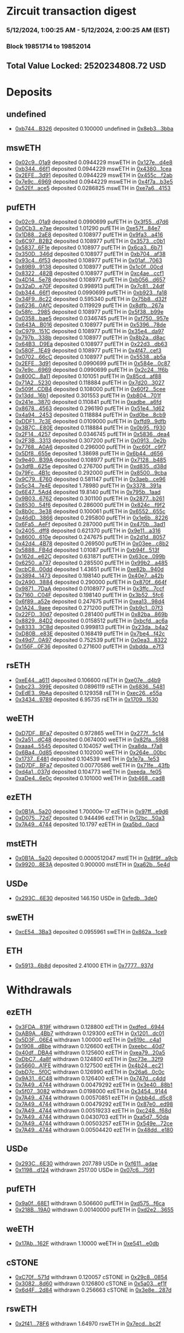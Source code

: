 # Zircuit transaction digest
### 5/12/2024, 1:00:25 AM - 5/12/2024, 2:00:25 AM (EST)
### Block 19851714 to 19852014

## Total Value Locked: 2520234808.72 USD

# Deposits
## undefined
- [0xb744...B326](https://etherscan.io/address/0xb744874877ECB800EEBf37217Bd26F4411d2B326) deposited 0.100000 undefined in [0x8eb3...3bba](https://etherscan.io/tx/0xb744874877ECB800EEBf37217Bd26F4411d2B326)
## mswETH
- [0x02c9...01a9](https://etherscan.io/address/0x02c9E22F7096aB322582BB498E489C348E2801a9) deposited 0.0944229 mswETH in [0x127e...d4e8](https://etherscan.io/tx/0x02c9E22F7096aB322582BB498E489C348E2801a9)
- [0xb344...66f1](https://etherscan.io/address/0xb3446820f5abe12300aE4bD0921adeB1b3B166f1) deposited 0.0944229 mswETH in [0x4380...1cea](https://etherscan.io/tx/0xb3446820f5abe12300aE4bD0921adeB1b3B166f1)
- [0x2EFE...3d91](https://etherscan.io/address/0x2EFE615BD53CE831bF707e0a1dC5cd3a4D4d3d91) deposited 0.0944229 mswETH in [0x455c...f2ab](https://etherscan.io/tx/0x2EFE615BD53CE831bF707e0a1dC5cd3a4D4d3d91)
- [0x7e9c...6969](https://etherscan.io/address/0x7e9cE38c85Ad8e2c43fB16FaDe60e6854a4B6969) deposited 0.0944229 mswETH in [0x4f7a...b3e5](https://etherscan.io/tx/0x7e9cE38c85Ad8e2c43fB16FaDe60e6854a4B6969)
- [0x52Ef...ace5](https://etherscan.io/address/0x52Ef45f32dDEE1f33d6e512Ba8E2D56f4BCEace5) deposited 0.0286825 mswETH in [0xe7a6...4153](https://etherscan.io/tx/0x52Ef45f32dDEE1f33d6e512Ba8E2D56f4BCEace5)
## pufETH
- [0x02c9...01a9](https://etherscan.io/address/0x02c9E22F7096aB322582BB498E489C348E2801a9) deposited 0.0990699 pufETH in [0x3f55...d7d6](https://etherscan.io/tx/0x02c9E22F7096aB322582BB498E489C348E2801a9)
- [0x0Cb3...e7ae](https://etherscan.io/address/0x0Cb313753F31a07B7FA8C544c29238caA997e7ae) deposited 1.01290 pufETH in [0xe57f...84e7](https://etherscan.io/tx/0x0Cb313753F31a07B7FA8C544c29238caA997e7ae)
- [0x1D88...2aE8](https://etherscan.io/address/0x1D888Be6f5ef4beF71001574b4009df99E9D2aE8) deposited 0.108977 pufETH in [0x9fa3...a416](https://etherscan.io/tx/0x1D888Be6f5ef4beF71001574b4009df99E9D2aE8)
- [0x6C97...B2B2](https://etherscan.io/address/0x6C9734cCA57dEC6148CE81dFD927886cd03BB2B2) deposited 0.108977 pufETH in [0x3573...c0b1](https://etherscan.io/tx/0x6C9734cCA57dEC6148CE81dFD927886cd03BB2B2)
- [0x5837...6F1e](https://etherscan.io/address/0x5837beD65EC68626ae37DA0Ed4004aDB15eB6F1e) deposited 0.108977 pufETH in [0x6ca3...6b71](https://etherscan.io/tx/0x5837beD65EC68626ae37DA0Ed4004aDB15eB6F1e)
- [0x350D...346d](https://etherscan.io/address/0x350D7E0e9e7e84A3fD394C31f0a204Af3923346d) deposited 0.108977 pufETH in [0xb704...af38](https://etherscan.io/tx/0x350D7E0e9e7e84A3fD394C31f0a204Af3923346d)
- [0x93c4...6f53](https://etherscan.io/address/0x93c48e5d80d673C64199c044179293dc74926f53) deposited 0.108977 pufETH in [0x01af...7063](https://etherscan.io/tx/0x93c48e5d80d673C64199c044179293dc74926f53)
- [0x89B9...9138](https://etherscan.io/address/0x89B932181Df23200F32c4a6bb5322fCcC2279138) deposited 0.108977 pufETH in [0x1c0f...00cd](https://etherscan.io/tx/0x89B932181Df23200F32c4a6bb5322fCcC2279138)
- [0x8322...482B](https://etherscan.io/address/0x8322a2836cb1fa9eaBd478B5e6a7B608EF0E482B) deposited 0.108977 pufETH in [0xc4ae...ccf1](https://etherscan.io/tx/0x8322a2836cb1fa9eaBd478B5e6a7B608EF0E482B)
- [0x4D14...5e78](https://etherscan.io/address/0x4D14ef7019e56337692588d8Ed9Df663dB3a5e78) deposited 0.108977 pufETH in [0xb056...d657](https://etherscan.io/tx/0x4D14ef7019e56337692588d8Ed9Df663dB3a5e78)
- [0x32aD...e70F](https://etherscan.io/address/0x32aD4Ab9Cf83F453BE171113F09339B87788e70F) deposited 0.998913 pufETH in [0x7c81...24df](https://etherscan.io/tx/0x32aD4Ab9Cf83F453BE171113F09339B87788e70F)
- [0xb344...66f1](https://etherscan.io/address/0xb3446820f5abe12300aE4bD0921adeB1b3B166f1) deposited 0.0990699 pufETH in [0xb923...fa18](https://etherscan.io/tx/0xb3446820f5abe12300aE4bD0921adeB1b3B166f1)
- [0x34F9...8c22](https://etherscan.io/address/0x34F9C0B11e67d72AD65C41Ff90A6989846f28c22) deposited 0.595340 pufETH in [0x75b8...d32f](https://etherscan.io/tx/0x34F9C0B11e67d72AD65C41Ff90A6989846f28c22)
- [0x6236...0AfC](https://etherscan.io/address/0x6236B9A8477d934DD1BFC9899BD8a11B8a670AfC) deposited 0.119929 pufETH in [0x8dfb...267a](https://etherscan.io/tx/0x6236B9A8477d934DD1BFC9899BD8a11B8a670AfC)
- [0x58fc...2985](https://etherscan.io/address/0x58fc25b6fB23B329Fc77fDDb3Ec68C68aE1C2985) deposited 0.108977 pufETH in [0x5f38...b99e](https://etherscan.io/tx/0x58fc25b6fB23B329Fc77fDDb3Ec68C68aE1C2985)
- [0x0358...bae5](https://etherscan.io/address/0x03581b0FB4d4d84aF74d0b5404C9CC124180bae5) deposited 0.0346745 pufETH in [0xf750...957e](https://etherscan.io/tx/0x03581b0FB4d4d84aF74d0b5404C9CC124180bae5)
- [0x643A...B016](https://etherscan.io/address/0x643Af9138a9ad778d0C9C73fb8df153926A0B016) deposited 0.108977 pufETH in [0x5396...78de](https://etherscan.io/tx/0x643Af9138a9ad778d0C9C73fb8df153926A0B016)
- [0xC979...151C](https://etherscan.io/address/0xC979F369215e37b9ce01b950Ead963A032a8151C) deposited 0.108977 pufETH in [0x35e4...da97](https://etherscan.io/tx/0xC979F369215e37b9ce01b950Ead963A032a8151C)
- [0x797b...338b](https://etherscan.io/address/0x797b11E8711f80dbE537B9809cCBf3722825338b) deposited 0.108977 pufETH in [0x8b2a...d8ac](https://etherscan.io/tx/0x797b11E8711f80dbE537B9809cCBf3722825338b)
- [0x64B3...D9Ea](https://etherscan.io/address/0x64B30794E22335Ee0E3c760BE34ED8786bc0D9Ea) deposited 0.108977 pufETH in [0x22d3...db63](https://etherscan.io/tx/0x64B30794E22335Ee0E3c760BE34ED8786bc0D9Ea)
- [0x580F...1E49](https://etherscan.io/address/0x580F63049F0263cbD6a7c1Ce38860B11D0831E49) deposited 0.108977 pufETH in [0x4f47...cef3](https://etherscan.io/tx/0x580F63049F0263cbD6a7c1Ce38860B11D0831E49)
- [0x0702...66cC](https://etherscan.io/address/0x07022E860777eAA4e36B217789E3F102251E66cC) deposited 0.108977 pufETH in [0x5538...ab5a](https://etherscan.io/tx/0x07022E860777eAA4e36B217789E3F102251E66cC)
- [0x2EFE...3d91](https://etherscan.io/address/0x2EFE615BD53CE831bF707e0a1dC5cd3a4D4d3d91) deposited 0.0990699 pufETH in [0x584e...0c87](https://etherscan.io/tx/0x2EFE615BD53CE831bF707e0a1dC5cd3a4D4d3d91)
- [0x7e9c...6969](https://etherscan.io/address/0x7e9cE38c85Ad8e2c43fB16FaDe60e6854a4B6969) deposited 0.0990699 pufETH in [0x2c24...1f6b](https://etherscan.io/tx/0x7e9cE38c85Ad8e2c43fB16FaDe60e6854a4B6969)
- [0x800C...8a11](https://etherscan.io/address/0x800CA6a8644e884A1Bc5E5bD2765F3Db6fEa8a11) deposited 0.101051 pufETH in [0x85cd...af88](https://etherscan.io/tx/0x800CA6a8644e884A1Bc5E5bD2765F3Db6fEa8a11)
- [0x71A2...5230](https://etherscan.io/address/0x71A247482a2347d7af909eCC94E72B7b30E85230) deposited 0.118884 pufETH in [0x7d20...3027](https://etherscan.io/tx/0x71A247482a2347d7af909eCC94E72B7b30E85230)
- [0x509f...CDB4](https://etherscan.io/address/0x509fd258B2407fAeA3Fe1e2EDc8d7b23feD3CDB4) deposited 0.108000 pufETH in [0x60f2...5cee](https://etherscan.io/tx/0x509fd258B2407fAeA3Fe1e2EDc8d7b23feD3CDB4)
- [0x13dd...16b1](https://etherscan.io/address/0x13ddac84de7cF4aAC45ae092D43bCB415A4c16b1) deposited 0.301553 pufETH in [0xb804...701f](https://etherscan.io/tx/0x13ddac84de7cF4aAC45ae092D43bCB415A4c16b1)
- [0x241e...3870](https://etherscan.io/address/0x241e25c9d15b5E7FB007B5E028C4ce8694893870) deposited 0.110841 pufETH in [0xadbe...a6fd](https://etherscan.io/tx/0x241e25c9d15b5E7FB007B5E028C4ce8694893870)
- [0x8678...4563](https://etherscan.io/address/0x8678Db09FBdEB572a92310Dcad1E7392f0004563) deposited 0.296190 pufETH in [0x51e4...1d62](https://etherscan.io/tx/0x8678Db09FBdEB572a92310Dcad1E7392f0004563)
- [0x4a94...2453](https://etherscan.io/address/0x4a944d14E1D3659d5D9F9f973867D9820bd22453) deposited 0.118884 pufETH in [0xd0be...8cb9](https://etherscan.io/tx/0x4a944d14E1D3659d5D9F9f973867D9820bd22453)
- [0xDDF1...7c3E](https://etherscan.io/address/0xDDF13d6ed2aC9301377B015E19fa90F2a2497c3E) deposited 0.0109000 pufETH in [0xffd9...9dfb](https://etherscan.io/tx/0xDDF13d6ed2aC9301377B015E19fa90F2a2497c3E)
- [0x3B7C...E80E](https://etherscan.io/address/0x3B7C3d036bDdfBa862e1b2e011FF2e6caD43E80E) deposited 0.118884 pufETH in [0x0b95...f930](https://etherscan.io/tx/0x3B7C3d036bDdfBa862e1b2e011FF2e6caD43E80E)
- [0x2F14...4257](https://etherscan.io/address/0x2F14f8c45B28c49Ba6B503A73ecc1EEd4F4E4257) deposited 0.0346745 pufETH in [0x5836...dea4](https://etherscan.io/tx/0x2F14f8c45B28c49Ba6B503A73ecc1EEd4F4E4257)
- [0x2F3B...3313](https://etherscan.io/address/0x2F3B030b67E5b1D7db4825c5630dA51368DC3313) deposited 0.307200 pufETH in [0x0913...0e2b](https://etherscan.io/tx/0x2F3B030b67E5b1D7db4825c5630dA51368DC3313)
- [0x7768...A0A6](https://etherscan.io/address/0x77686d0639a4346D7c78cfE9b922E7f9B27bA0A6) deposited 0.296000 pufETH in [0xc60f...c9f7](https://etherscan.io/tx/0x77686d0639a4346D7c78cfE9b922E7f9B27bA0A6)
- [0x5Df8...655e](https://etherscan.io/address/0x5Df82fAf46Bffc4d1CF1FD8D7C0A3eB0872f655e) deposited 1.38698 pufETH in [0x6b44...d656](https://etherscan.io/tx/0x5Df82fAf46Bffc4d1CF1FD8D7C0A3eB0872f655e)
- [0x9e40...B39A](https://etherscan.io/address/0x9e4045D6FBb8840874cd8Ec787006adBB044B39A) deposited 0.108977 pufETH in [0x7128...b485](https://etherscan.io/tx/0x9e4045D6FBb8840874cd8Ec787006adBB044B39A)
- [0x3dfB...625e](https://etherscan.io/address/0x3dfB8acE2f308D4FB33CDd4b43A13418d4d4625e) deposited 0.276700 pufETH in [0xd835...d38d](https://etherscan.io/tx/0x3dfB8acE2f308D4FB33CDd4b43A13418d4d4625e)
- [0x79Fc...4B1c](https://etherscan.io/address/0x79FcE5a1974e37d8Bbaf866637Fc0703c2A54B1c) deposited 0.292000 pufETH in [0x8500...9cba](https://etherscan.io/tx/0x79FcE5a1974e37d8Bbaf866637Fc0703c2A54B1c)
- [0x9C79...E760](https://etherscan.io/address/0x9C7933D20EF685F86A521269b853694BA2B0E760) deposited 0.581147 pufETH in [0x3aeb...ce96](https://etherscan.io/tx/0x9C7933D20EF685F86A521269b853694BA2B0E760)
- [0x5c34...7e4E](https://etherscan.io/address/0x5c344BA4ED12b0Eb0632199D4cBE91DeA12f7e4E) deposited 1.78980 pufETH in [0x3378...391a](https://etherscan.io/tx/0x5c344BA4ED12b0Eb0632199D4cBE91DeA12f7e4E)
- [0x6E47...5Ad4](https://etherscan.io/address/0x6E477de8e4d13d5500D29Ea3dD24A63cc5535Ad4) deposited 19.8140 pufETH in [0x795b...1aad](https://etherscan.io/tx/0x6E477de8e4d13d5500D29Ea3dD24A63cc5535Ad4)
- [0x9B03...6762](https://etherscan.io/address/0x9B032b49aeE0C0637e810810311B0fBFB7576762) deposited 0.301100 pufETH in [0x2877...b261](https://etherscan.io/tx/0x9B032b49aeE0C0637e810810311B0fBFB7576762)
- [0x8530...54f6](https://etherscan.io/address/0x85304Da69f7839288487beA81Bed409955c854f6) deposited 0.286000 pufETH in [0x824c...f9f2](https://etherscan.io/tx/0x85304Da69f7839288487beA81Bed409955c854f6)
- [0x8b0c...3e38](https://etherscan.io/address/0x8b0c4CC4e3645348da8956Ea248Ed77D06aF3e38) deposited 0.100061 pufETH in [0x6552...655c](https://etherscan.io/tx/0x8b0c4CC4e3645348da8956Ea248Ed77D06aF3e38)
- [0x46dD...3866](https://etherscan.io/address/0x46dD0CF1dB690f3a8C8d90304346459Bd0D23866) deposited 0.295800 pufETH in [0x1e6b...8226](https://etherscan.io/tx/0x46dD0CF1dB690f3a8C8d90304346459Bd0D23866)
- [0x6Fa5...AeFf](https://etherscan.io/address/0x6Fa5c03a415f4cdc8f927262Bc0539b67C25AeFf) deposited 0.287000 pufETH in [0x470b...3ad1](https://etherscan.io/tx/0x6Fa5c03a415f4cdc8f927262Bc0539b67C25AeFf)
- [0x2405...dff8](https://etherscan.io/address/0x24055bb24FEaDb040225CEEA722Ced6a8345dff8) deposited 0.621370 pufETH in [0x9e11...a316](https://etherscan.io/tx/0x24055bb24FEaDb040225CEEA722Ced6a8345dff8)
- [0x8600...610e](https://etherscan.io/address/0x8600155Ae768883CA3EE94dDDB818f816FeE610e) deposited 0.247675 pufETH in [0x2d1d...8057](https://etherscan.io/tx/0x8600155Ae768883CA3EE94dDDB818f816FeE610e)
- [0x42d4...4B78](https://etherscan.io/address/0x42d4C3d8392C1480767e91DD2bA08ED396A64B78) deposited 0.269500 pufETH in [0x03ee...c8b2](https://etherscan.io/tx/0x42d4C3d8392C1480767e91DD2bA08ED396A64B78)
- [0x5888...FB4d](https://etherscan.io/address/0x58885C86f27C3c811Bc6A49B22FA6C807B0EFB4d) deposited 1.01087 pufETH in [0xb94f...513f](https://etherscan.io/tx/0x58885C86f27C3c811Bc6A49B22FA6C807B0EFB4d)
- [0x162d...e62C](https://etherscan.io/address/0x162de761219D73E7E1592A1c0Da415171174e62C) deposited 0.631871 pufETH in [0x63ce...099b](https://etherscan.io/tx/0x162de761219D73E7E1592A1c0Da415171174e62C)
- [0x6250...a737](https://etherscan.io/address/0x6250DC528D5291c8Ac7A6c467de99413E21Ba737) deposited 0.285500 pufETH in [0x99b2...a485](https://etherscan.io/tx/0x6250DC528D5291c8Ac7A6c467de99413E21Ba737)
- [0xcbC8...00dd](https://etherscan.io/address/0xcbC84f12eac9508a1fB0e2adaf92a08C771600dd) deposited 1.43651 pufETH in [0xe82b...940d](https://etherscan.io/tx/0xcbC84f12eac9508a1fB0e2adaf92a08C771600dd)
- [0x3894...1473](https://etherscan.io/address/0x3894651E34d9b9eaA0564ed68DACc7555A7B1473) deposited 0.198140 pufETH in [0x40e7...a42b](https://etherscan.io/tx/0x3894651E34d9b9eaA0564ed68DACc7555A7B1473)
- [0x2A90...3884](https://etherscan.io/address/0x2A90A0ea13c663F94A0a1f5fFDa97D24f78b3884) deposited 0.290000 pufETH in [0x870f...664f](https://etherscan.io/tx/0x2A90A0ea13c663F94A0a1f5fFDa97D24f78b3884)
- [0x9871...7DaA](https://etherscan.io/address/0x9871895aed31Cfe921c7035918163D31b4bA7DaA) deposited 0.0108977 pufETH in [0x3ffc...7ccf](https://etherscan.io/tx/0x9871895aed31Cfe921c7035918163D31b4bA7DaA)
- [0x7160...C04F](https://etherscan.io/address/0x7160A5e5e86F125b9D62f99281c5484c96B8C04F) deposited 0.198140 pufETH in [0x3b52...5fc6](https://etherscan.io/tx/0x7160A5e5e86F125b9D62f99281c5484c96B8C04F)
- [0x6f89...a52e](https://etherscan.io/address/0x6f89f0E202AD5bE6439243f79baE26443396a52e) deposited 0.247675 pufETH in [0xea13...98d4](https://etherscan.io/tx/0x6f89f0E202AD5bE6439243f79baE26443396a52e)
- [0x1A24...9aee](https://etherscan.io/address/0x1A24ca1c57a99691aBC69A9fb63DFd96668f9aee) deposited 0.271200 pufETH in [0xb9c1...07f3](https://etherscan.io/tx/0x1A24ca1c57a99691aBC69A9fb63DFd96668f9aee)
- [0x22FD...30d7](https://etherscan.io/address/0x22FD0182AeF1244FE87Bc8d5a6FD6f085F8630d7) deposited 0.281400 pufETH in [0x82ba...869b](https://etherscan.io/tx/0x22FD0182AeF1244FE87Bc8d5a6FD6f085F8630d7)
- [0x8829...84D2](https://etherscan.io/address/0x88298B9382Ff962DE5BfaCcCa718DB49eB5E84D2) deposited 0.0158512 pufETH in [0xbcfd...ac6a](https://etherscan.io/tx/0x88298B9382Ff962DE5BfaCcCa718DB49eB5E84D2)
- [0x8333...3CBd](https://etherscan.io/address/0x8333Ce0d70eCce7C9Cb8506EE7Fc8B062d9D3CBd) deposited 0.999813 pufETH in [0x23da...b4a2](https://etherscan.io/tx/0x8333Ce0d70eCce7C9Cb8506EE7Fc8B062d9D3CBd)
- [0xD80B...e83E](https://etherscan.io/address/0xD80B05Ef5007B7eA0d23b92Ca47ef6017542e83E) deposited 0.168419 pufETH in [0x7be4...f42c](https://etherscan.io/tx/0xD80B05Ef5007B7eA0d23b92Ca47ef6017542e83E)
- [0x49d7...0A97](https://etherscan.io/address/0x49d7A496A3b477b90512D4540A540553702d0A97) deposited 0.752539 pufETH in [0x0ea3...8322](https://etherscan.io/tx/0x49d7A496A3b477b90512D4540A540553702d0A97)
- [0x156F...0F36](https://etherscan.io/address/0x156F43728039E280DF0dCA0390afBf58E5070F36) deposited 0.271600 pufETH in [0xbdda...e7f3](https://etherscan.io/tx/0x156F43728039E280DF0dCA0390afBf58E5070F36)
## rsETH
- [0xeE44...a611](https://etherscan.io/address/0xeE44a08C6245C0245641DB2656Ba10efCb44a611) deposited 0.106600 rsETH in [0xe07e...d4b9](https://etherscan.io/tx/0xeE44a08C6245C0245641DB2656Ba10efCb44a611)
- [0xbc23...399E](https://etherscan.io/address/0xbc2335451493cFF80233974fb1403fDF928e399E) deposited 0.0896119 rsETH in [0x6836...5481](https://etherscan.io/tx/0xbc2335451493cFF80233974fb1403fDF928e399E)
- [0xEdE3...9bAa](https://etherscan.io/address/0xEdE3bafE5385e32D51e278D1f908485461609bAa) deposited 0.129358 rsETH in [0xec26...e55a](https://etherscan.io/tx/0xEdE3bafE5385e32D51e278D1f908485461609bAa)
- [0x3434...9789](https://etherscan.io/address/0x34349c5569e7B846c3558961552D2202760A9789) deposited 6.95735 rsETH in [0x1709...1530](https://etherscan.io/tx/0x34349c5569e7B846c3558961552D2202760A9789)
## weETH
- [0xD7DF...BFa7](https://etherscan.io/address/0xD7DF7E085214743530afF339aFC420c7c720BFa7) deposited 0.972865 weETH in [0x277f...5c14](https://etherscan.io/tx/0xD7DF7E085214743530afF339aFC420c7c720BFa7)
- [0x2a51...dC48](https://etherscan.io/address/0x2a5135b0B28ff84de04f05BeF9528D449453dC48) deposited 0.0674000 weETH in [0x82fa...5988](https://etherscan.io/tx/0x2a5135b0B28ff84de04f05BeF9528D449453dC48)
- [0xaaa4...5545](https://etherscan.io/address/0xaaa453A2d1E444dbb2863dBA585F526bF62A5545) deposited 0.104057 weETH in [0xa8da...f7a8](https://etherscan.io/tx/0xaaa453A2d1E444dbb2863dBA585F526bF62A5545)
- [0x6Ba4...0d85](https://etherscan.io/address/0x6Ba494eA5C975903DAACEbfcFd61Ff9F3D8e0d85) deposited 0.102000 weETH in [0x264e...00bc](https://etherscan.io/tx/0x6Ba494eA5C975903DAACEbfcFd61Ff9F3D8e0d85)
- [0x1737...E481](https://etherscan.io/address/0x1737412AB60d02dE21dc1f37A513EfAB552FE481) deposited 0.104539 weETH in [0x1e7a...1e53](https://etherscan.io/tx/0x1737412AB60d02dE21dc1f37A513EfAB552FE481)
- [0xD7DF...BFa7](https://etherscan.io/address/0xD7DF7E085214743530afF339aFC420c7c720BFa7) deposited 0.00770586 weETH in [0x71fe...43fb](https://etherscan.io/tx/0xD7DF7E085214743530afF339aFC420c7c720BFa7)
- [0xd4a1...037d](https://etherscan.io/address/0xd4a1D807f79E5E6528995e053E1ee077192a037d) deposited 0.104773 weETH in [0xeeda...fe05](https://etherscan.io/tx/0xd4a1D807f79E5E6528995e053E1ee077192a037d)
- [0xaDe4...6e0c](https://etherscan.io/address/0xaDe46D518c662A4cF568A118F7AAf78A0D636e0c) deposited 0.101000 weETH in [0xb468...cad8](https://etherscan.io/tx/0xaDe46D518c662A4cF568A118F7AAf78A0D636e0c)
## ezETH
- [0x0B1A...5a20](https://etherscan.io/address/0x0B1A89664970EbEb16d6a1a039017049EEa45a20) deposited 1.70000e-17 ezETH in [0x97ff...e9d6](https://etherscan.io/tx/0x0B1A89664970EbEb16d6a1a039017049EEa45a20)
- [0xD075...72d7](https://etherscan.io/address/0xD075d9CB27E42b279c9F81BF8455fE65108d72d7) deposited 0.944496 ezETH in [0x12bc...50a3](https://etherscan.io/tx/0xD075d9CB27E42b279c9F81BF8455fE65108d72d7)
- [0x7A49...4744](https://etherscan.io/address/0x7A493Be5c2ce014cD049Bf178a1ac0Db1B434744) deposited 10.1797 ezETH in [0xa5bd...0acd](https://etherscan.io/tx/0x7A493Be5c2ce014cD049Bf178a1ac0Db1B434744)
## mstETH
- [0x0B1A...5a20](https://etherscan.io/address/0x0B1A89664970EbEb16d6a1a039017049EEa45a20) deposited 0.0000512047 mstETH in [0x8f9f...a9cb](https://etherscan.io/tx/0x0B1A89664970EbEb16d6a1a039017049EEa45a20)
- [0x9920...8E3A](https://etherscan.io/address/0x9920ec49878BEB37AC40E7600BDE1B96DcE68E3A) deposited 0.900000 mstETH in [0xa62b...5e4d](https://etherscan.io/tx/0x9920ec49878BEB37AC40E7600BDE1B96DcE68E3A)
## USDe
- [0x293C...6E30](https://etherscan.io/address/0x293C6937D8D82e05B01335F7B33FBA0c8e256E30) deposited 146.150 USDe in [0xfedb...3de0](https://etherscan.io/tx/0x293C6937D8D82e05B01335F7B33FBA0c8e256E30)
## swETH
- [0xcE54...3Ba3](https://etherscan.io/address/0xcE5485ff9AB8D29a5B5d9488a55A8534028d3Ba3) deposited 0.0955961 swETH in [0x862a...1ce9](https://etherscan.io/tx/0xcE5485ff9AB8D29a5B5d9488a55A8534028d3Ba3)
## ETH
- [0x5913...6b8d](https://etherscan.io/address/0x591332a7D2cC44168969d38B57313ff9Ee996b8d) deposited 2.41000 ETH in [0x7777...937d](https://etherscan.io/tx/0x591332a7D2cC44168969d38B57313ff9Ee996b8d)
# Withdrawals
## ezETH
- [0x3FDA...819F](https://etherscan.io/address/0x3FDAc50cCd65F21bd073C1c4562B02925664819F) withdrawn 0.128800 ezETH in [0xdfed...6944](https://etherscan.io/tx/0x3FDAc50cCd65F21bd073C1c4562B02925664819F)
- [0xAB9A...4Bb7](https://etherscan.io/address/0xAB9A26A0A6E784BB498007061193C30b1F574Bb7) withdrawn 0.129300 ezETH in [0x1201...dc01](https://etherscan.io/tx/0xAB9A26A0A6E784BB498007061193C30b1F574Bb7)
- [0x5D3F...06E4](https://etherscan.io/address/0x5D3FC308f5d2DD5Cc146989853A17934E59006E4) withdrawn 1.00000 ezETH in [0x619c...c4a1](https://etherscan.io/tx/0x5D3FC308f5d2DD5Cc146989853A17934E59006E4)
- [0x1908...dBbe](https://etherscan.io/address/0x190806cb2B4920432895896c1FD0549a1ff5dBbe) withdrawn 0.126600 ezETH in [0xeebc...40d7](https://etherscan.io/tx/0x190806cb2B4920432895896c1FD0549a1ff5dBbe)
- [0x40df...DBA4](https://etherscan.io/address/0x40dfe83cA134D8b3718e704E2CC9904B97a6DBA4) withdrawn 0.125600 ezETH in [0xea79...20a5](https://etherscan.io/tx/0x40dfe83cA134D8b3718e704E2CC9904B97a6DBA4)
- [0xDbC7...4a8f](https://etherscan.io/address/0xDbC72CfbfD5B2150320e8AEDecE9D8C8aE764a8f) withdrawn 0.124800 ezETH in [0xc73e...32f9](https://etherscan.io/tx/0xDbC72CfbfD5B2150320e8AEDecE9D8C8aE764a8f)
- [0x5660...A1FE](https://etherscan.io/address/0x5660384B9e5323329da373c7F1F9e9eE6cC3A1FE) withdrawn 0.127500 ezETH in [0x4b24...ec21](https://etherscan.io/tx/0x5660384B9e5323329da373c7F1F9e9eE6cC3A1FE)
- [0xbD7c...5f0C](https://etherscan.io/address/0xbD7c96175F764a801728b6CC3e7930A16F5F5f0C) withdrawn 0.126990 ezETH in [0x26a6...0c0c](https://etherscan.io/tx/0xbD7c96175F764a801728b6CC3e7930A16F5F5f0C)
- [0x9A31...6C48](https://etherscan.io/address/0x9A3114F8437cA13a8Fc8e0035882d35E35f56C48) withdrawn 0.126400 ezETH in [0x747d...c4dd](https://etherscan.io/tx/0x9A3114F8437cA13a8Fc8e0035882d35E35f56C48)
- [0x7A49...4744](https://etherscan.io/address/0x7A493Be5c2ce014cD049Bf178a1ac0Db1B434744) withdrawn 0.00479292 ezETH in [0x3e40...88b1](https://etherscan.io/tx/0x7A493Be5c2ce014cD049Bf178a1ac0Db1B434744)
- [0x5f07...3082](https://etherscan.io/address/0x5f07595F695D9cA78fc6b6C116178Ce4A1A33082) withdrawn 0.0198000 ezETH in [0x3454...9144](https://etherscan.io/tx/0x5f07595F695D9cA78fc6b6C116178Ce4A1A33082)
- [0x7A49...4744](https://etherscan.io/address/0x7A493Be5c2ce014cD049Bf178a1ac0Db1B434744) withdrawn 0.00570851 ezETH in [0xbb4d...d5c8](https://etherscan.io/tx/0x7A493Be5c2ce014cD049Bf178a1ac0Db1B434744)
- [0x7A49...4744](https://etherscan.io/address/0x7A493Be5c2ce014cD049Bf178a1ac0Db1B434744) withdrawn 0.00479292 ezETH in [0x87e0...ed98](https://etherscan.io/tx/0x7A493Be5c2ce014cD049Bf178a1ac0Db1B434744)
- [0x7A49...4744](https://etherscan.io/address/0x7A493Be5c2ce014cD049Bf178a1ac0Db1B434744) withdrawn 0.00519233 ezETH in [0xc248...f68d](https://etherscan.io/tx/0x7A493Be5c2ce014cD049Bf178a1ac0Db1B434744)
- [0x7A49...4744](https://etherscan.io/address/0x7A493Be5c2ce014cD049Bf178a1ac0Db1B434744) withdrawn 0.0430703 ezETH in [0xa5d7...50da](https://etherscan.io/tx/0x7A493Be5c2ce014cD049Bf178a1ac0Db1B434744)
- [0x7A49...4744](https://etherscan.io/address/0x7A493Be5c2ce014cD049Bf178a1ac0Db1B434744) withdrawn 0.00503257 ezETH in [0x549e...72ce](https://etherscan.io/tx/0x7A493Be5c2ce014cD049Bf178a1ac0Db1B434744)
- [0x7A49...4744](https://etherscan.io/address/0x7A493Be5c2ce014cD049Bf178a1ac0Db1B434744) withdrawn 0.00504420 ezETH in [0x48dd...e180](https://etherscan.io/tx/0x7A493Be5c2ce014cD049Bf178a1ac0Db1B434744)
## USDe
- [0x293C...6E30](https://etherscan.io/address/0x293C6937D8D82e05B01335F7B33FBA0c8e256E30) withdrawn 207.789 USDe in [0xf611...adae](https://etherscan.io/tx/0x293C6937D8D82e05B01335F7B33FBA0c8e256E30)
- [0x1198...d124](https://etherscan.io/address/0x119840Df868DF04F2f50897A7C78201451E4d124) withdrawn 2517.00 USDe in [0x07c6...7591](https://etherscan.io/tx/0x119840Df868DF04F2f50897A7C78201451E4d124)
## pufETH
- [0x9a0f...68E1](https://etherscan.io/address/0x9a0f715877A0D81f5c06700D6F110eC4f2a468E1) withdrawn 0.506600 pufETH in [0xd575...f6ca](https://etherscan.io/tx/0x9a0f715877A0D81f5c06700D6F110eC4f2a468E1)
- [0x218B...19A0](https://etherscan.io/address/0x218B8618329db4cEDF03F0A2D62B28cFD9E219A0) withdrawn 0.00140000 pufETH in [0xd2e2...3655](https://etherscan.io/tx/0x218B8618329db4cEDF03F0A2D62B28cFD9E219A0)
## weETH
- [0x17Ab...162F](https://etherscan.io/address/0x17Ab20976F9217A27Ab617371AFf0bDBCe84162F) withdrawn 1.10000 weETH in [0xe541...e0db](https://etherscan.io/tx/0x17Ab20976F9217A27Ab617371AFf0bDBCe84162F)
## cSTONE
- [0xC70f...571d](https://etherscan.io/address/0xC70f39feBE7e0dC4Ff4956C330Cb50f823f4571d) withdrawn 0.120057 cSTONE in [0x29c8...0854](https://etherscan.io/tx/0xC70f39feBE7e0dC4Ff4956C330Cb50f823f4571d)
- [0x3082...8d60](https://etherscan.io/address/0x30829a0e71d47d3c23fe6d3BE19091Df21ce8d60) withdrawn 0.126800 cSTONE in [0x5a03...ef1f](https://etherscan.io/tx/0x30829a0e71d47d3c23fe6d3BE19091Df21ce8d60)
- [0x6d4F...2d84](https://etherscan.io/address/0x6d4F7581911f4A333B5b0b9E4FDc06d223072d84) withdrawn 0.256663 cSTONE in [0x3e8e...287d](https://etherscan.io/tx/0x6d4F7581911f4A333B5b0b9E4FDc06d223072d84)
## rswETH
- [0x2f41...78F6](https://etherscan.io/address/0x2f415e5De331A2115a2803c22e74B862E7B278F6) withdrawn 1.64970 rswETH in [0x7ecd...bc2f](https://etherscan.io/tx/0x2f415e5De331A2115a2803c22e74B862E7B278F6)
